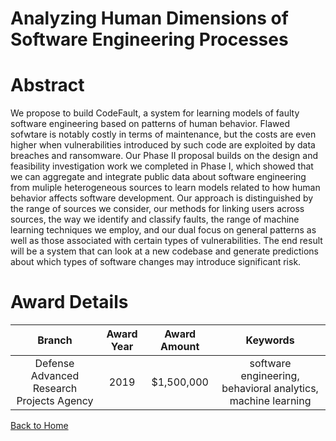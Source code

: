 
Analyzing Human Dimensions of Software Engineering Processes
============================================================

# Abstract


We propose to build CodeFault, a system for learning models of faulty software engineering based on patterns of human behavior. Flawed sofwtare is notably costly in terms of maintenance, but the costs are even higher when vulnerabilities introduced by such code are exploited by data breaches and ransomware. Our Phase II proposal builds on the design and feasibility investigation work we completed in Phase I, which showed that we can aggregate and integrate public data about software engineering from muliple heterogeneous sources to learn models related to how human behavior affects software development. Our approach is distinguished by the range of sources we consider, our methods for linking users across sources, the way we identify and classify faults, the range of machine learning techniques we employ, and our dual focus on general patterns as well as those associated with certain types of vulnerabilities. The end result will be a system that can look at a new codebase and generate predictions about which types of software changes may introduce significant risk.  

# Award Details

|Branch|Award Year|Award Amount|Keywords|
| :---: | :---: | :---: | :---: |
|Defense Advanced Research Projects Agency|2019|$1,500,000|software engineering, behavioral analytics, machine learning|
  
  


[Back to Home](https://github.com/chrischow/dod_sbir_awards/Reports/CC/#1221)